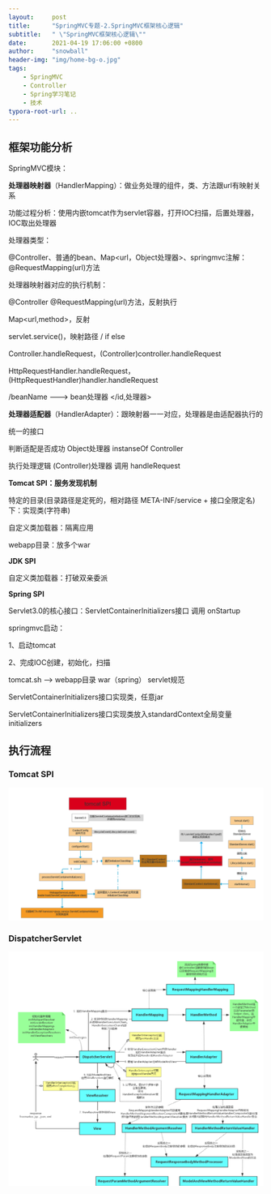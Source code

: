 ```yaml
---
layout:     post
title:      "SpringMVC专题-2.SpringMVC框架核心逻辑"
subtitle:   " \"SpringMVC框架核心逻辑\""
date:       2021-04-19 17:06:00 +0800
author:     "snowball"
header-img: "img/home-bg-o.jpg"
tags:
    - SpringMVC
    - Controller
    - Spring学习笔记
    - 技术
typora-root-url: ..
---
```


<!--  “Spring MVC. ” -->

## 框架功能分析

SpringMVC模块：

**处理器映射器**（HandlerMapping）：做业务处理的组件，类、方法跟url有映射关系

功能过程分析：使用内嵌tomcat作为servlet容器，打开IOC扫描，后置处理器，IOC取出处理器   

处理器类型：

@Controller、普通的bean、Map<url，Object处理器>、springmvc注解：@RequestMapping(url)方法



处理器映射器对应的执行机制：

 @Controller @RequestMapping(url)方法，反射执行   

 Map<url,method>，反射

 servlet.service()，映射路径  /  if  else

 Controller.handleRequest，(Controller)controller.handleRequest

 HttpRequestHandler.handleRequest，(HttpRequestHandler)handler.handleRequest

 /beanName  --->  bean处理器  </id,处理器>

 

**处理器适配器**（HandlerAdapter）：跟映射器一一对应，处理器是由适配器执行的

统一的接口  

判断适配是否成功   Object处理器  instanseOf  Controller

执行处理逻辑    (Controller)处理器 调用 handleRequest



**Tomcat  SPI：服务发现机制**

特定的目录(目录路径是定死的，相对路径  META-INF/service +  接口全限定名)下：实现类(字符串)

自定义类加载器：隔离应用

webapp目录：放多个war



**JDK  SPI**

自定义类加载器：打破双亲委派



**Spring SPI**

Servlet3.0的核心接口：ServletContainerInitializers接口  调用 onStartup

springmvc启动：

1、启动tomcat

2、完成IOC创建，初始化，扫描

tomcat.sh -->  webapp目录  war（spring）  servlet规范

ServletContainerInitializers接口实现类，任意jar

ServletContainerInitializers接口实现类放入standardContext全局变量initializers

## 执行流程

### Tomcat SPI

![TomcatSPI](/img/in-post/post-springmvc/TomcatSPI.png)

### DispatcherServlet

![Dispatcher](/img/in-post/post-springmvc/Dispatcher.png)